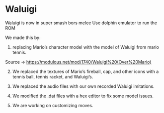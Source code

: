 # Waluigi
Waluigi is now in super smash bors melee
Use dolphin emulator to run the ROM

We made this by:
1) replacing Mario’s character model with the model of Waluigi from mario tennis.

Source -> https://modulous.net/mod/1740/Waluigi%20(Over%20Mario)

2) We replaced the textures of Mario’s fireball, cap, and other icons with a tennis ball, tennis racket, and Waluigi’s.

3) We replaced the audio files with our own recorded Waluigi imitations.

4) We modified the .dat files with a hex editor to fix some model issues.

5) We are working on customizing moves. 
